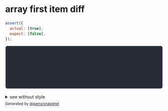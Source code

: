 # array first item diff

```js
assert({
  actual: [true],
  expect: [false],
});
```

![img](throw.svg)

<details>
  <summary>see without style</summary>

```console
AssertionError: actual and expect are different

actual: [
  true,
]
expect: [
  false,
]
```

</details>


<sub>
  Generated by <a href="https://github.com/jsenv/core/tree/main/packages/independent/snapshot">@jsenv/snapshot</a>
</sub>